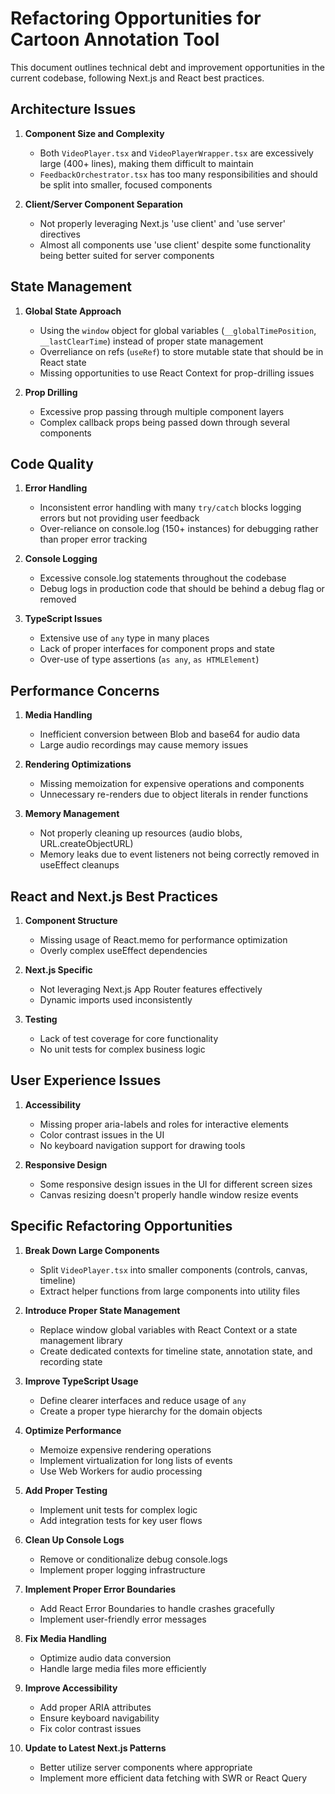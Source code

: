 # Refactoring Opportunities for Cartoon Annotation Tool

This document outlines technical debt and improvement opportunities in the current codebase, following Next.js and React best practices.

## Architecture Issues

1. **Component Size and Complexity**
   - Both `VideoPlayer.tsx` and `VideoPlayerWrapper.tsx` are excessively large (400+ lines), making them difficult to maintain
   - `FeedbackOrchestrator.tsx` has too many responsibilities and should be split into smaller, focused components

2. **Client/Server Component Separation**
   - Not properly leveraging Next.js 'use client' and 'use server' directives
   - Almost all components use 'use client' despite some functionality being better suited for server components

## State Management

1. **Global State Approach**
   - Using the `window` object for global variables (`__globalTimePosition`, `__lastClearTime`) instead of proper state management
   - Overreliance on refs (`useRef`) to store mutable state that should be in React state
   - Missing opportunities to use React Context for prop-drilling issues

2. **Prop Drilling**
   - Excessive prop passing through multiple component layers
   - Complex callback props being passed down through several components

## Code Quality

1. **Error Handling**
   - Inconsistent error handling with many `try/catch` blocks logging errors but not providing user feedback
   - Over-reliance on console.log (150+ instances) for debugging rather than proper error tracking

2. **Console Logging**
   - Excessive console.log statements throughout the codebase
   - Debug logs in production code that should be behind a debug flag or removed

3. **TypeScript Issues**
   - Extensive use of `any` type in many places
   - Lack of proper interfaces for component props and state
   - Over-use of type assertions (`as any`, `as HTMLElement`)

## Performance Concerns

1. **Media Handling**
   - Inefficient conversion between Blob and base64 for audio data
   - Large audio recordings may cause memory issues

2. **Rendering Optimizations**
   - Missing memoization for expensive operations and components
   - Unnecessary re-renders due to object literals in render functions

3. **Memory Management**
   - Not properly cleaning up resources (audio blobs, URL.createObjectURL)
   - Memory leaks due to event listeners not being correctly removed in useEffect cleanups

## React and Next.js Best Practices

1. **Component Structure**
   - Missing usage of React.memo for performance optimization
   - Overly complex useEffect dependencies

2. **Next.js Specific**
   - Not leveraging Next.js App Router features effectively
   - Dynamic imports used inconsistently

3. **Testing**
   - Lack of test coverage for core functionality
   - No unit tests for complex business logic

## User Experience Issues

1. **Accessibility**
   - Missing proper aria-labels and roles for interactive elements
   - Color contrast issues in the UI
   - No keyboard navigation support for drawing tools

2. **Responsive Design**
   - Some responsive design issues in the UI for different screen sizes
   - Canvas resizing doesn't properly handle window resize events

## Specific Refactoring Opportunities

1. **Break Down Large Components**
   - Split `VideoPlayer.tsx` into smaller components (controls, canvas, timeline)
   - Extract helper functions from large components into utility files

2. **Introduce Proper State Management**
   - Replace window global variables with React Context or a state management library
   - Create dedicated contexts for timeline state, annotation state, and recording state

3. **Improve TypeScript Usage**
   - Define clearer interfaces and reduce usage of `any`
   - Create a proper type hierarchy for the domain objects

4. **Optimize Performance**
   - Memoize expensive rendering operations
   - Implement virtualization for long lists of events
   - Use Web Workers for audio processing

5. **Add Proper Testing**
   - Implement unit tests for complex logic
   - Add integration tests for key user flows

6. **Clean Up Console Logs**
   - Remove or conditionalize debug console.logs
   - Implement proper logging infrastructure

7. **Implement Proper Error Boundaries**
   - Add React Error Boundaries to handle crashes gracefully
   - Implement user-friendly error messages

8. **Fix Media Handling**
   - Optimize audio data conversion
   - Handle large media files more efficiently

9. **Improve Accessibility**
   - Add proper ARIA attributes
   - Ensure keyboard navigability
   - Fix color contrast issues

10. **Update to Latest Next.js Patterns**
    - Better utilize server components where appropriate
    - Implement more efficient data fetching with SWR or React Query